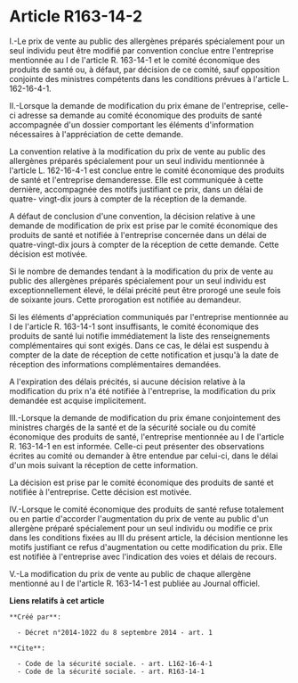 # Article R163-14-2

I.-Le prix de vente au public des allergènes préparés spécialement pour un seul individu peut être modifié par convention
conclue entre l'entreprise mentionnée au I de l'article R. 163-14-1 et le comité économique des produits de santé ou, à
défaut, par décision de ce comité, sauf opposition conjointe des ministres compétents dans les conditions prévues à l'article
L. 162-16-4-1. 

II.-Lorsque la demande de modification du prix émane de l'entreprise, celle-ci adresse sa demande au comité économique des
produits de santé accompagnée d'un dossier comportant les éléments d'information nécessaires à l'appréciation de cette
demande. 

La convention relative à la modification du prix de vente au public des allergènes préparés spécialement pour un seul
individu mentionnée à l'article L. 162-16-4-1 est conclue entre le comité économique des produits de santé et l'entreprise
demanderesse. Elle est communiquée à cette dernière, accompagnée des motifs justifiant ce prix, dans un délai de quatre-
vingt-dix jours à compter de la réception de la demande. 

A défaut de conclusion d'une convention, la décision relative à une demande de modification de prix est prise par le comité
économique des produits de santé et notifiée à l'entreprise concernée dans un délai de quatre-vingt-dix jours à compter de la
réception de cette demande. Cette décision est motivée. 

Si le nombre de demandes tendant à la modification du prix de vente au public des allergènes préparés spécialement pour un
seul individu est exceptionnellement élevé, le délai précité peut être prorogé une seule fois de soixante jours. Cette
prorogation est notifiée au demandeur. 

Si les éléments d'appréciation communiqués par l'entreprise mentionnée au I de l'article R. 163-14-1 sont insuffisants, le
comité économique des produits de santé lui notifie immédiatement la liste des renseignements complémentaires qui sont
exigés. Dans ce cas, le délai est suspendu à compter de la date de réception de cette notification et jusqu'à la date de
réception des informations complémentaires demandées. 

A l'expiration des délais précités, si aucune décision relative à la modification du prix n'a été notifiée à l'entreprise, la
modification du prix demandée est acquise implicitement. 

III.-Lorsque la demande de modification du prix émane conjointement des ministres chargés de la santé et de la sécurité
sociale ou du comité économique des produits de santé, l'entreprise mentionnée au I de l'article R. 163-14-1 en est informée.
Celle-ci peut présenter des observations écrites au comité ou demander à être entendue par celui-ci, dans le délai d'un mois
suivant la réception de cette information. 

La décision est prise par le comité économique des produits de santé et notifiée à l'entreprise. Cette décision est motivée. 

IV.-Lorsque le comité économique des produits de santé refuse totalement ou en partie d'accorder l'augmentation du prix de
vente au public d'un allergène préparé spécialement pour un seul individu ou modifie ce prix dans les conditions fixées au
III du présent article, la décision mentionne les motifs justifiant ce refus d'augmentation ou cette modification du prix.
Elle est notifiée à l'entreprise avec l'indication des voies et délais de recours. 

V.-La modification du prix de vente au public de chaque allergène mentionné au I de l'article R. 163-14-1 est publiée au
Journal officiel.

**Liens relatifs à cet article**

	**Créé par**:

	  - Décret n°2014-1022 du 8 septembre 2014 - art. 1

	**Cite**:

	  - Code de la sécurité sociale. - art. L162-16-4-1
	  - Code de la sécurité sociale. - art. R163-14-1
